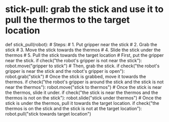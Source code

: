 # stick-pull: grab the stick and use it to pull the thermos to the target location
def stick_pull(robot):
    # Steps:
    #  1. Put gripper near the stick
    #  2. Grab the stick
    #  3. Move the stick towards the thermos
    #  4. Slide the stick under the thermos
    #  5. Pull the stick towards the target location
    # First, put the gripper near the stick.
    if check("the robot's gripper is not near the stick"):
        robot.move("gripper to stick")
    # Then, grab the stick.
    if check("the robot's gripper is near the stick and the robot's gripper is open"):
        robot.grab("stick")
    # Once the stick is grabbed, move it towards the thermos.
    if check("the robot's gripper is around the stick and the stick is not near the thermos"):
        robot.move("stick to thermos")
    # Once the stick is near the thermos, slide it under.
    if check("the stick is near the thermos and the thermos is not on the stick"):
        robot.slide("stick under thermos")
    # Once the stick is under the thermos, pull it towards the target location.
    if check("the thermos is on the stick and the stick is not at the target location"):
        robot.pull("stick towards target location")